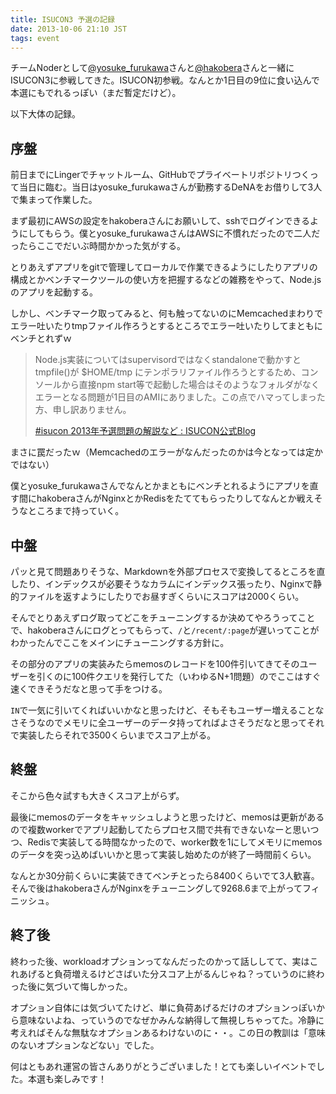 ```yaml
---
title: ISUCON3 予選の記録
date: 2013-10-06 21:10 JST
tags: event
---
```


チームNoderとして[@yosuke_furukawa](https://twitter.com/yosuke_furukawa)さんと[@hakobera](https://twitter.com/hakobera)さんと一緒にISUCON3に参戦してきた。ISUCON初参戦。なんとか1日目の9位に食い込んで本選にもでれるっぽい（まだ暫定だけど）。

以下大体の記録。

## 序盤

前日までにLingerでチャットルーム、GitHubでプライベートリポジトリつくって当日に臨む。当日はyosuke_furukawaさんが勤務するDeNAをお借りして3人で集まって作業した。

まず最初にAWSの設定をhakoberaさんにお願いして、sshでログインできるようにしてもらう。僕とyosuke_furukawaさんはAWSに不慣れだったので二人だったらここでだいぶ時間かかった気がする。

とりあえずアプリをgitで管理してローカルで作業できるようにしたりアプリの構成とかベンチマークツールの使い方を把握するなどの雑務をやって、Node.jsのアプリを起動する。

しかし、ベンチマーク取ってみると、何も触ってないのにMemcachedまわりでエラー吐いたりtmpファイル作ろうとするところでエラー吐いたりしてまともにベンチとれずｗ

> Node.js実装についてはsupervisordではなくstandaloneで動かすとtmpfile()が $HOME/tmp にテンポラリファイル作ろうとするため、コンソールから直接npm start等で起動した場合はそのようなフォルダがなくエラーとなる問題が1日目のAMIにありました。この点でハマってしまった方、申し訳ありません。
> 
> <a href="http://isucon.net/archives/32853582.html">#isucon 2013年予選問題の解説など : ISUCON公式Blog</a>

まさに罠だったｗ（Memcachedのエラーがなんだったのかは今となっては定かではない）

僕とyosuke_furukawaさんでなんとかまともにベンチとれるようにアプリを直す間にhakoberaさんがNginxとかRedisをたててもらったりしてなんとか戦えそうなところまで持っていく。

## 中盤

パッと見て問題ありそうな、Markdownを外部プロセスで変換してるところを直したり、インデックスが必要そうなカラムにインデックス張ったり、Nginxで静的ファイルを返すようにしたりでお昼すぎくらいにスコアは2000くらい。

そんでとりあえずログ取ってどこをチューニングするか決めてやろうってことで、hakoberaさんにログとってもらって、`/`と`/recent/:page`が遅いってことがわかったんでここをメインにチューニングする方針に。

その部分のアプリの実装みたらmemosのレコードを100件引いてきてそのユーザーを引くのに100件クエリを発行してた（いわゆるN+1問題）のでここはすぐ速くできそうだなと思って手をつける。

`IN`で一気に引いてくればいいかなと思ったけど、そもそもユーザー増えることなさそうなのでメモリに全ユーザーのデータ持ってればよさそうだなと思ってそれで実装したらそれで3500くらいまでスコア上がる。

## 終盤

そこから色々試すも大きくスコア上がらず。

最後にmemosのデータをキャッシュしようと思ったけど、memosは更新があるので複数workerでアプリ起動してたらプロセス間で共有できないなーと思いつつ、Redisで実装してる時間なかったので、worker数を1にしてメモリにmemosのデータを突っ込めばいいかと思って実装し始めたのが終了一時間前くらい。

なんとか30分前くらいに実装できてベンチとったら8400くらいでて3人歓喜。そんで後はhakoberaさんがNginxをチューニングして9268.6まで上がってフィニッシュ。

## 終了後

終わった後、workloadオプションってなんだったのかって話ししてて、実はこれあげると負荷増えるけどさばいた分スコア上がるんじゃね？っていうのに終わった後に気づいて悔しかった。

オプション自体には気づいてたけど、単に負荷あげるだけのオプションっぽいから意味ないよね、っていうのでなぜかみんな納得して無視しちゃってた。冷静に考えればそんな無駄なオプションあるわけないのに・・。この日の教訓は「意味のないオプションなどない」でした。

何はともあれ運営の皆さんありがとうございました！とても楽しいイベントでした。本選も楽しみです！
